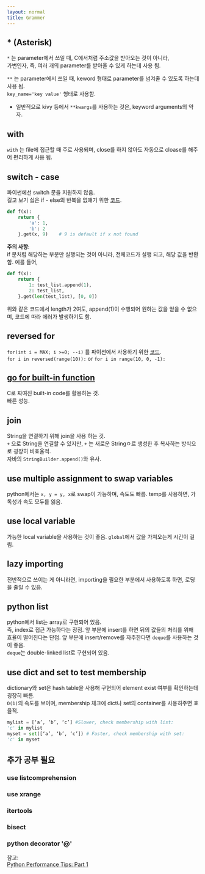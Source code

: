 ```yaml
---
layout: normal
title: Grammer
---
```


## * (Asterisk)

`*` 는 parameter에서 쓰일 때, C에서처럼 주소값을 받아오는 것이 아니라,  
가변인자, 즉, 여러 개의 parameter를 받아올 수 있게 하는데 사용 됨.

`**` 는 parameter에서 쓰일 때,
keword 형태로 parameter를 넘겨줄 수 있도록 하는데 사용 됨.  
`key_name='key value'` 형태로 사용함.
* 일반적으로 kivy 등에서 `**kwargs`를 사용하는 것은, keyword arguments의 약자.

## with
`with` 는 file에 접근할 때 주로 사용되며, close를 하지 않아도 자동으로 cloase를 해주어 편리하게 사용 됨.

## switch - case
파이썬에선 switch 문을 지원하지 않음.  
길고 보기 싫은 if - else의 반복을 없애기 위한 [코드](https://stackoverflow.com/questions/60208/replacements-for-switch-statement-in-python).  
```python
def f(x):
    return {
        'a': 1,
        'b': 2
    }.get(x, 9)    # 9 is default if x not found
```

**주의 사항**:  
if 문처럼 해당하는 부분만 실행되는 것이 아니라, 전체코드가 실행 되고, 해당 값을 반환 함.
예를 들어, 
```python 
def f(x):
    return {
        1: test_list.append(1),
        2: test_list,
    }.get(len(test_list), [0, 0])
```
위와 같은 코드에서 length가 2여도, append(1)이 수행되어 원하는 값을 얻을 수 없으며, 코드에 따라 에러가 발생하기도 함.

## reversed for
`for(int i = MAX; i >=0; --i)` 를 파이썬에서 사용하기 위한 [코드](https://stackoverflow.com/questions/4294082/decreasing-for-loops-in-python-impossible).  
`for i in reversed(range(10)):` or `for i in range(10, 0, -1):`

## [go for built-in function](https://docs.python.org/3/library/functions.html)
C로 짜여진 built-in code를 활용하는 것.  
빠른 성능.

## join
String을 연결하기 위해 join을 사용 하는 것.  
`+` 으로 String을 연결할 수 있지만, `+` 는 새로운 Stringㅇ르 생성한 후 복사하는 방식으로 굉장히 비효율적.  
자바의 `StringBuilder.append()`와 유사.

## use multiple assignment to swap variables
python에서는 `x, y = y, x`로 swap이 가능하며, 속도도 빠름. temp를 사용하면, 가독성과 속도 모두를 잃음.

## use local variable
가능한 local variable을 사용하는 것이 좋음. `global`에서 값을 가져오는게 시간이 걸림.  

## lazy importing
전반적으로 쓰이는 게 아니라면, importing을 필요한 부분에서 사용하도록 하면, 로딩을 줄일 수 있음.

## python list
python에서 list는 array로 구현되어 있음.  
즉, index로 접근 가능하다는 장점.
앞 부분에 insert를 하면 뒤의 값들의 처리를 위해 효율이 떨어진다는 단점.
앞 부분에 insert/remove를 자주한다면 `deque`를 사용하는 것이 좋음.  
`deque`는 double-linked list로 구현되어 있음.

## use dict and set to test membership
dictionary와 set은 hash table을 사용해 구현되어 element exist 여부를 확인하는데 굉장히 빠름.  
`O(1)`의 속도를 보이며, membership 체크에 dict나 set의 container를 사용히주면 효율적.  
```python
mylist = [‘a’, ‘b’, ‘c’] #Slower, check membership with list:
'c' in mylist
myset = set([‘a’, ‘b’, ‘c’]) # Faster, check membership with set:
'c' in myset
```

## 추가 공부 필요
### use listcomprehension
### use xrange
### itertools
### bisect
### python decorator '@'

참고:  
[Python Performance Tips: Part 1](https://www.monitis.com/blog/python-performance-tips-part-1/)